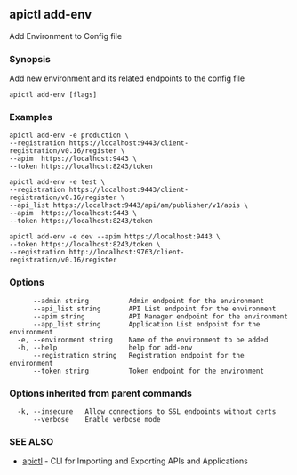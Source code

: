 ## apictl add-env

Add Environment to Config file

### Synopsis


Add new environment and its related endpoints to the config file

```
apictl add-env [flags]
```

### Examples

```
apictl add-env -e production \
--registration https://localhost:9443/client-registration/v0.16/register \
--apim  https://localhost:9443 \
--token https://localhost:8243/token

apictl add-env -e test \
--registration https://localhost:9443/client-registration/v0.16/register \
--api_list https://localhsot:9443/api/am/publisher/v1/apis \
--apim  https://localhost:9443 \
--token https://localhost:8243/token

apictl add-env -e dev --apim https://localhost:9443 \
--token	https://localhost:8243/token \
--registration http://localhost:9763/client-registration/v0.16/register
```

### Options

```
      --admin string          Admin endpoint for the environment
      --api_list string       API List endpoint for the environment
      --apim string           API Manager endpoint for the environment
      --app_list string       Application List endpoint for the environment
  -e, --environment string    Name of the environment to be added
  -h, --help                  help for add-env
      --registration string   Registration endpoint for the environment
      --token string          Token endpoint for the environment
```

### Options inherited from parent commands

```
  -k, --insecure   Allow connections to SSL endpoints without certs
      --verbose    Enable verbose mode
```

### SEE ALSO
* [apictl](apictl.md)	 - CLI for Importing and Exporting APIs and Applications

